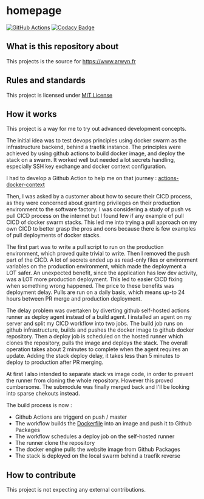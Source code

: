 # homepage

[![GitHub Actions](https://img.shields.io/endpoint.svg?url=https%3A%2F%2Factions-badge.atrox.dev%2Farwynfr%2Fhomepage%2Fbadge)](https://actions-badge.atrox.dev/arwynfr/homepage/goto)
[![Codacy Badge](https://app.codacy.com/project/badge/Grade/aa07f8b632df461d875388e6ea429d07)](https://www.codacy.com/gh/ArwynFr/stack-homepage/dashboard?utm_source=github.com&amp;utm_medium=referral&amp;utm_content=ArwynFr/stack-homepage&amp;utm_campaign=Badge_Grade)

## What is this repository about

This projects is the source for <https://www.arwyn.fr>

## Rules and standards

This project is licensed under [MIT License](/LICENSE)

## How it works

This project is a way for me to try out advanced development concepts.

The initial idea was to test devops principles using docker swarm as the infrastructure backend, behind a traefik instance. The principles were achieved by using github actions to build docker image, and deploy the stack on a swarm. It worked well but needed a lot secrets handling, especially SSH key exchange and docker context configuration.

I had to develop a Github Action to help me on that journey : [actions-docker-context](https://github.com/ArwynFr/actions-docker-context)

Then, I was asked by a customer about how to secure their CICD process, as they were concerned about granting privileges on their production environment to the software factory. I was considering a study of push vs pull CICD process on the internet but I found few if any example of pull CICD of docker swarm stacks. This led me into trying a pull approach on my own CICD to better grasp the pros and cons because there is few examples of pull deployments of docker stacks.

The first part was to write a pull script to run on the production environment, which proved quite trivial to write. Then I removed the push part of the CICD. A lot of secrets ended up as read-only files or environment variables on the production environment, which made the deployment a LOT safer. An unexpected benefit, since the application has low dev activity, was a LOT more production deployment. This led to easier CICD fixing when something wrong happened. The price to these benefits was deployment delay. Pulls are run on a daily basis, which means up-to 24 hours between PR merge and production deployment.

The delay problem was overtaken by diverting github self-hosted actions runner as deploy agent instead of a build agent. I installed an agent on my server and split my CICD workflow into two jobs. The build job runs on github infrastructure, builds and pushes the docker image to github docker repository. Then a deploy job is scheduled on the hosted runner which clones the repository, pulls the image and deploys the stack. The overall operation takes about 2 minutes to complete when the agent requires an update. Adding the stack deploy delay, it takes less than 5 minutes to deploy to production after PR merging.

At first I also intended to separate stack vs image code, in order to prevent the runner from cloning the whole repository. However this proved cumbersome. The submodule was finally merged back and I'll be looking into sparse chekouts instead.

The build process is now :
*   Github Actions are triggerd on push / master
*   The workflow builds the [Dockerfile](/src/Dockerfile) into an image and push it to Github Packages
*   The workflow schedules a deploy job on the self-hosted runner
*   The runner clone the repository
*   The docker engine pulls the website image from Github Packages
*   The stack is deployed on the local swarm behind a traefik reverse

## How to contribute

This project is not expecting any external contributions.
